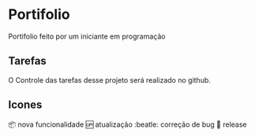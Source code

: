 # Portifolio
Portifolio feito por um iniciante em programação

## Tarefas

O Controle das tarefas desse projeto será realizado no github.

## Icones

:package: nova funcionalidade 
:up: atualização
:beatle: correção de bug
:checkered_flag: release